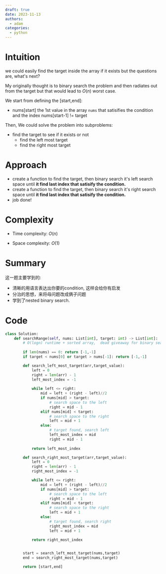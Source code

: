 ```yaml
---
draft: true
date: 2023-11-13
authors:
  - adam
categories:
  - python
---
```


# Intuition
<!-- Describe your first thoughts on how to solve this problem. -->
we could easily find the target inside the array if it exists but the questions are, what's next? 

My originally thought is to binary search the problem and then radiates out from the target but that would lead to $O(n)$ worst case.

We start from defining the [start,end]:
- nums[start] the 1st value in the array `nums` that satisifies the condition and the index nums[start-1] != target

Then, We could solve the problem into subproblems:
- find the target to see if it exists or not
    - find the left most target 
    - find the right most target

# Approach
<!-- Describe your approach to solving the problem. -->
- create a function to find the target, then binary search it's left search space until **it find last index that satisify the condition.** 
- create a function to find the target, then binary search it's right search space until **it find last index that satisify the condition.** 
- job done!

# Complexity
- Time complexity: $O(n)$
<!-- Add your time complexity here, e.g. $$O(n)$$ -->

- Space complexity: $O(1)$
<!-- Add your space complexity here, e.g. $$O(n)$$ -->

# Summary
这一题主要学到的:
- 清晰的用语言表达出你要的condition, 这样会给你有启发
- 分治的思想，来将母问题改成俩子问题
- 学到了nested binary search. 

# Code
```python
class Solution:
    def searchRange(self, nums: List[int], target: int) -> List[int]:
        # O(logn) runtime + sorted array,  dead giveaway for binary search
        
        if len(nums) == 0: return [-1,-1]
        if target < nums[0] or target > nums[-1]: return [-1,-1]

        def search_left_most_target(arr,target_value):
            left = 0
            right = len(arr) - 1
            left_most_index = -1
            
            while left <= right:
                mid = left + (right - left)//2
                if nums[mid] > target:
                    # search space to the left
                    right = mid - 1
                elif nums[mid] < target:
                    # search space to the right
                    left = mid + 1
                else:
                    # target found, search left
                    left_most_index = mid
                    right = mid - 1
            
            return left_most_index

        def search_right_most_target(arr,target_value):
            left = 0
            right = len(arr) - 1
            right_most_index = -1

            while left <= right:
                mid = left + (right - left)//2
                if nums[mid] > target:
                    # search space to the left
                    right = mid - 1
                elif nums[mid] < target:
                    # search space to the right
                    left = mid + 1
                else:
                    # target found, search right
                    right_most_index = mid
                    left = mid + 1
            
            return right_most_index


        start = search_left_most_target(nums,target)
        end = search_right_most_target(nums,target)

        return [start,end] 
    
        
 



            

```